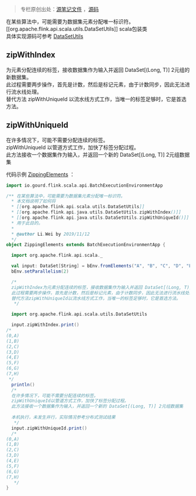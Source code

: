 
>专栏原创出处：[源笔记文件](https://github.com/GourdErwa/review-notes/tree/master/framework/flink-basis) ，[源码](https://github.com/GourdErwa/flink-advanced)

在某些算法中，可能需要为数据集元素分配唯一标识符。[[org.apache.flink.api.scala.utils.DataSetUtils]] scala包装类  
具体实现源码可参考 [DataSetUtils](https://github.com/apache/flink/blob/master//flink-java/src/main/java/org/apache/flink/api/java/utils/DataSetUtils.java)

## **zipWithIndex**
为元素分配连续的标签，接收数据集作为输入并返回 DataSet[(Long, T)] 2元组的新数据集。  
此过程需要两步操作，首先是计数，然后是标记元素，由于计数同步，因此无法进行流水线处理。  
替代方法 zipWithUniqueId 以流水线方式工作，当唯一的标签足够时，它是首选方法。
  
## **zipWithUniqueId**
在许多情况下，可能不需要分配连续的标签。  
zipWithUniqueId 以管道方式工作，加快了标签分配过程。  
此方法接收一个数据集作为输入，并返回一个新的 DataSet[(Long, T)] 2元组数据集

代码示例 [ZippingElements](https://github.com/GourdErwa/flink-advanced/blob/master/src/main/scala/io/gourd/flink/scala/games/batch/ZippingElements.scala) ：  
```scala
import io.gourd.flink.scala.api.BatchExecutionEnvironmentApp

/** 在某些算法中，可能需要为数据集元素分配唯一标识符。
  * 本文档说明了如何将
  * [[org.apache.flink.api.scala.utils.DataSetUtils]]
  * [[org.apache.flink.api.java.utils.DataSetUtils.zipWithIndex()]]
  * [[org.apache.flink.api.java.utils.DataSetUtils.zipWithUniqueId()]]
  * 用于此目的。
  *
  * @author Li.Wei by 2019/11/12
  */
object ZippingElements extends BatchExecutionEnvironmentApp {

  import org.apache.flink.api.scala._

  val input: DataSet[String] = bEnv.fromElements("A", "B", "C", "D", "E", "F", "G", "H")
  bEnv.setParallelism(2)

  /*
  zipWithIndex为元素分配连续的标签，接收数据集作为输入并返回 DataSet[(Long, T)] 2元组的新数据集。
  此过程需要两步操作，首先是计数，然后是标记元素，由于计数同步，因此无法进行流水线处理。
  替代方法zipWithUniqueId以流水线方式工作，当唯一的标签足够时，它是首选方法。
   */

  import org.apache.flink.api.scala.utils.DataSetUtils

  input.zipWithIndex.print()
/*
(0,A)
(1,B)
(2,C)
(3,D)
(4,E)
(5,F)
(6,G)
(7,H)
 */
  println()
  /*
  在许多情况下，可能不需要分配连续的标签。
  zipWithUniqueId以管道方式工作，加快了标签分配过程。
  此方法接收一个数据集作为输入，并返回一个新的 DataSet[(Long, T)] 2元组数据集
  
  本机执行，未发生并行，实际情况参考分布式测试结果
   */
  input.zipWithUniqueId.print()
  /*
(0,A)
(1,B)
(2,C)
(3,D)
(4,E)
(5,F)
(6,G)
(7,H)
   */
}
```